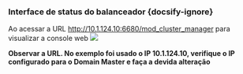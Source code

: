 ### Interface de status do balanceador {docsify-ignore}

Ao acessar a URL http://10.1.124.10:6680/mod_cluster_manager para visualizar a console web
![](/images/fig02.png)

**Observar a URL. No exemplo foi usado o IP 10.1.124.10, verifique o IP configurado para o Domain Master e faça a devida alteração**
